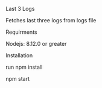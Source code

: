 Last 3 Logs

Fetches last three logs from logs file 

Requirments

Nodejs: 8.12.0 or greater

Installation

run npm install

npm start
